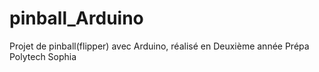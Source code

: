 # pinball_Arduino
Projet de pinball(flipper) avec Arduino, réalisé en Deuxième année Prépa Polytech Sophia 
